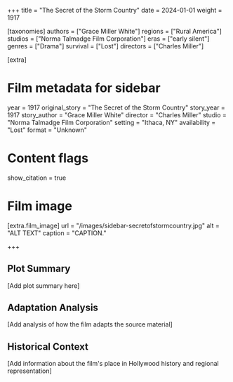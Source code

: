 +++
title = "The Secret of the Storm Country"
date = 2024-01-01
weight = 1917

[taxonomies]
authors = ["Grace Miller White"]
regions = ["Rural America"]
studios = ["Norma Talmadge Film Corporation"]
eras = ["early silent"]
genres = ["Drama"]
survival = ["Lost"]
directors = ["Charles Miller"]

[extra]
# Film metadata for sidebar
year = 1917
original_story = "The Secret of the Storm Country"
story_year = 1917
story_author = "Grace Miller White"
director = "Charles Miller"
studio = "Norma Talmadge Film Corporation"
setting = "Ithaca, NY"
availability = "Lost"
format = "Unknown"

# Content flags
show_citation = true

# Film image
[extra.film_image]
url = "/images/sidebar-secretofstormcountry.jpg"
alt = "ALT TEXT"
caption = "CAPTION."

+++

## Plot Summary

[Add plot summary here]

## Adaptation Analysis

[Add analysis of how the film adapts the source material]

## Historical Context

[Add information about the film's place in Hollywood history and regional representation]